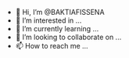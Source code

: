 - 👋 Hi, I’m @BAKTIAFISSENA
- 👀 I’m interested in ...
- 🌱 I’m currently learning ...
- 💞️ I’m looking to collaborate on ...
- 📫 How to reach me ...

<!---
BAKTIAFISSENA/BAKTIAFISSENA is a ✨ special ✨ repository because its `README.md` (this file) appears on your GitHub profile.
You can click the Preview link to take a look at your changes.
--->
